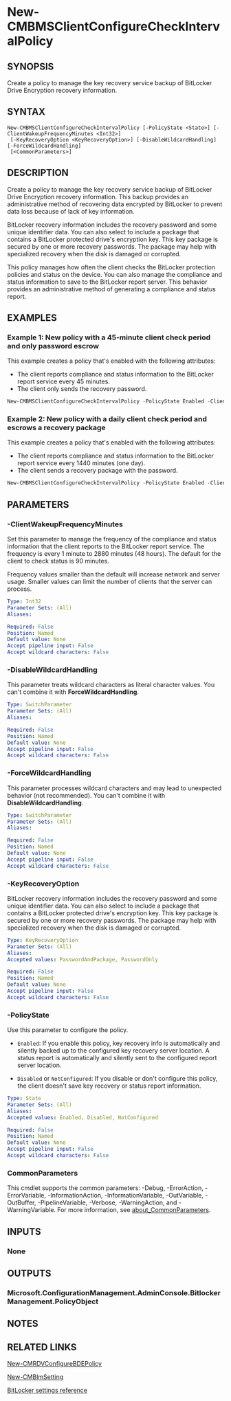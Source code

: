 ﻿---
external help file: AdminUI.PS.EP.dll-Help.xml
Module Name: ConfigurationManager
ms.date: 08/13/2020
online version:
schema: 2.0.0
---

# New-CMBMSClientConfigureCheckIntervalPolicy

## SYNOPSIS

Create a policy to manage the key recovery service backup of BitLocker Drive Encryption recovery information.

## SYNTAX

```
New-CMBMSClientConfigureCheckIntervalPolicy [-PolicyState <State>] [-ClientWakeupFrequencyMinutes <Int32>]
 [-KeyRecoveryOption <KeyRecoveryOption>] [-DisableWildcardHandling] [-ForceWildcardHandling]
 [<CommonParameters>]
```

## DESCRIPTION

Create a policy to manage the key recovery service backup of BitLocker Drive Encryption recovery information. This backup provides an administrative method of recovering data encrypted by BitLocker to prevent data loss because of lack of key information.

BitLocker recovery information includes the recovery password and some unique identifier data. You can also select to include a package that contains a BitLocker protected drive's encryption key. This key package is secured by one or more recovery passwords. The package may help with specialized recovery when the disk is damaged or corrupted.

This policy manages how often the client checks the BitLocker protection policies and status on the device. You can also manage the compliance and status information to save to the BitLocker report server. This behavior provides an administrative method of generating a compliance and status report.

## EXAMPLES

### Example 1: New policy with a 45-minute client check period and only password escrow

This example creates a policy that's enabled with the following attributes:

- The client reports compliance and status information to the BitLocker report service every 45 minutes.
- The client only sends the recovery password.

```powershell
New-CMBMSClientConfigureCheckIntervalPolicy -PolicyState Enabled -ClientWakeupFrequencyMinutes 45 -KeyRecoveryOption PasswordOnly
```

### Example 2: New policy with a daily client check period and escrows a recovery package

This example creates a policy that's enabled with the following attributes:

- The client reports compliance and status information to the BitLocker report service every 1440 minutes (one day).
- The client sends a recovery package with the password.

```powershell
New-CMBMSClientConfigureCheckIntervalPolicy -PolicyState Enabled -ClientWakeupFrequencyMinutes 1440 -KeyRecoveryOption PasswordAndPackage
```

## PARAMETERS

### -ClientWakeupFrequencyMinutes

Set this parameter to manage the frequency of the compliance and status information that the client reports to the BitLocker report service. The frequency is every 1 minute to 2880 minutes (48 hours). The default for the client to check status is 90 minutes.

Frequency values smaller than the default will increase network and server usage. Smaller values can limit the number of clients that the server can process.

```yaml
Type: Int32
Parameter Sets: (All)
Aliases:

Required: False
Position: Named
Default value: None
Accept pipeline input: False
Accept wildcard characters: False
```

### -DisableWildcardHandling

This parameter treats wildcard characters as literal character values. You can't combine it with **ForceWildcardHandling**.

```yaml
Type: SwitchParameter
Parameter Sets: (All)
Aliases:

Required: False
Position: Named
Default value: None
Accept pipeline input: False
Accept wildcard characters: False
```

### -ForceWildcardHandling

This parameter processes wildcard characters and may lead to unexpected behavior (not recommended). You can't combine it with **DisableWildcardHandling**.

```yaml
Type: SwitchParameter
Parameter Sets: (All)
Aliases:

Required: False
Position: Named
Default value: None
Accept pipeline input: False
Accept wildcard characters: False
```

### -KeyRecoveryOption

BitLocker recovery information includes the recovery password and some unique identifier data. You can also select to include a package that contains a BitLocker protected drive's encryption key. This key package is secured by one or more recovery passwords. The package may help with specialized recovery when the disk is damaged or corrupted.

```yaml
Type: KeyRecoveryOption
Parameter Sets: (All)
Aliases:
Accepted values: PasswordAndPackage, PasswordOnly

Required: False
Position: Named
Default value: None
Accept pipeline input: False
Accept wildcard characters: False
```

### -PolicyState

Use this parameter to configure the policy.

- `Enabled`: If you enable this policy, key recovery info is automatically and silently backed up to the configured key recovery server location. A status report is automatically and silently sent to the configured report server location.

- `Disabled` or `NotConfigured`: If you disable or don't configure this policy, the client doesn't save key recovery or status report information.

```yaml
Type: State
Parameter Sets: (All)
Aliases:
Accepted values: Enabled, Disabled, NotConfigured

Required: False
Position: Named
Default value: None
Accept pipeline input: False
Accept wildcard characters: False
```

### CommonParameters
This cmdlet supports the common parameters: -Debug, -ErrorAction, -ErrorVariable, -InformationAction, -InformationVariable, -OutVariable, -OutBuffer, -PipelineVariable, -Verbose, -WarningAction, and -WarningVariable. For more information, see [about_CommonParameters](http://go.microsoft.com/fwlink/?LinkID=113216).

## INPUTS

### None

## OUTPUTS

### Microsoft.ConfigurationManagement.AdminConsole.BitlockerManagement.PolicyObject

## NOTES

## RELATED LINKS

[New-CMRDVConfigureBDEPolicy](New-CMRDVConfigureBDEPolicy.md)

[New-CMBlmSetting](New-CMBlmSetting.md)

[BitLocker settings reference](/mem/configmgr/protect/tech-ref/bitlocker/settings#bitlocker-management-services)
